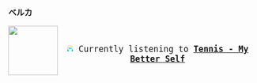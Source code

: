 ### ベルカ
<big>
<kbd>
<a href="https://www.youtube.com/results?search_query=Tennis+My+Better+Self" target="_blank">
    <img align="left" width="100" height="100" src="https:&#x2F;&#x2F;lastfm.freetls.fastly.net&#x2F;i&#x2F;u&#x2F;174s&#x2F;1dcb5ec68b2d47a7a29d2e75c20579a7.png">
</a>
</br>
<p align="center"><img height="14" width="14" src="assets/listening.png"> Currently listening to <b><a href="https://www.youtube.com/results?search_query=Tennis+My+Better+Self" target="_blank">Tennis - My Better Self</a> </b></p>
</kbd>
</big>



